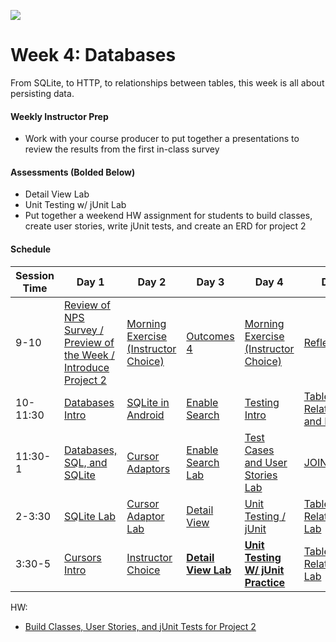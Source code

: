 ![](https://ga-dash.s3.amazonaws.com/production/assets/logo-9f88ae6c9c3871690e33280fcf557f33.png)

# Week 4: Databases

From SQLite, to HTTP, to relationships between tables, this week is all about persisting data.

#### Weekly Instructor Prep

- Work with your course producer to put together a presentations to review the results from the first in-class survey

#### Assessments (Bolded Below)

- Detail View Lab
- Unit Testing w/ jUnit Lab
- Put together a weekend HW assignment for students to build classes, create user stories, write jUnit tests, and create an ERD for project 2


#### Schedule

Session Time | Day 1 | Day 2 | Day 3 | Day 4 | Day 5
 --- | --- | --- | --- | ---  | ---
9-10 | [Review of NPS Survey / Preview of the Week / Introduce Project 2][4-1A] | [Morning Exercise (Instructor Choice)][4-2A] | [Outcomes 4][4-3A] | [Morning Exercise (Instructor Choice)][4-4A] | [Reflection][4-5A]
10-11:30 | [Databases Intro][4-1B] | [SQLite in Android][4-2B] | [Enable Search][4-3B] | [Testing Intro][4-4B] | [Table Relationships and ERDs][4-5B]
11:30-1 | [Databases, SQL, and SQLite][4-1C] | [Cursor Adaptors][4-2C] | [Enable Search Lab][4-3C] | [Test Cases and User Stories Lab][4-4C] | [JOINS][4-5C]
2-3:30 | [SQLite Lab][4-1D] | [Cursor Adaptor Lab][4-2D] | [Detail View][4-3D] | [Unit Testing / jUnit][4-4D] | [Table Relationships Lab][4-5D]
3:30-5 | [Cursors Intro][4-1E] | [Instructor Choice][4-2E] | [**Detail View Lab**][4-3E] | [**Unit Testing W/ jUnit Practice**][4-4E] | [Table Relationships Lab][4-5E]


[4-1A]: ../recurring-materials/morning-exercises-review
[4-1B]: baseline-materials/databases-intro-lesson
[4-1C]: baseline-materials/sqlite-lesson
[4-1D]: baseline-materials/sqlite-lab
[4-1E]: baseline-materials/cursors-intro-lesson
[4-1F]: #

[4-2A]: ../recurring-materials/morning-exercises-review
[4-2B]: baseline-materials/sql-in-android-lesson
[4-2C]: baseline-materials/cursor-adapters-lesson
[4-2D]: baseline-materials/cursor-adapters-lab
[4-2E]: ../recurring-materials/instructor-choice
[4-2F]: #

[4-3A]: ../recurring-materials/outcomes
[4-3B]: baseline-materials/enable-search-lesson
[4-3C]: baseline-materials/enable-search-lab
[4-3D]: baseline-materials/detailed-view-lesson
[4-3E]: baseline-materials/detailed-view-lab
[4-3F]: #

[4-4A]: ..recurring-materials/morning-exercises-review
[4-4B]: baseline-materials/testing-intro-lesson
[4-4C]: baseline-materials/testing-user-stories-lab
[4-4D]: baseline-materials/junit-testing-lesson
[4-4E]: baseline-materials/junit-testing-lab
[4-4F]: #

[4-5A]: ../recurring-materials/reflection
[4-5B]: baseline-materials/database-relationships-lesson
[4-5C]: baseline-materials/joins-lesson
[4-5D]: baseline-materials/joins-lab
[4-5E]: baseline-materials/joins-lab
[4-5F]: #

HW:

- [Build Classes, User Stories, and jUnit Tests for Project 2](#)
